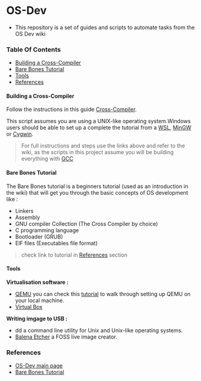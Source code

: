 # OS-Dev

- This repository is a set of guides and scripts to automate tasks from the OS Dev wiki

### Table Of Contents

- [Building a Cross-Compiler](#Building-a-Cross-Compiler)
- [Bare Bones Tutorial](#Bare-Bones-Tutorial)
- [Tools](#Tools)
- [References](#References)

#### Building a Cross-Compiler

Follow the instructions in this guide [Cross-Compiler].

This script assumes you are using a UNIX-like operating system.Windows users should be able to set up a complete the tutorial from a [WSL](https://wiki.osdev.org/WSL), [MinGW](https://wiki.osdev.org/MinGW) or [Cygwin](https://wiki.osdev.org/Cygwin).

> For full instructions and steps use the links above and refer to the wiki, as the scripts in this project assume you will be building everything with [GCC](https://gnu.org/software/gcc/)

#### Bare Bones Tutorial

The Bare Bones tutorial is a beginners tutorial (used as an introduction in the wiki) that will get you through the basic concepts of OS development like :

- Linkers
- Assembly
- GNU compiler Collection (The Cross Compiler by choice)
- C programming language
- Bootloader (GRUB)
- ElF files (Executables file format)

> check link to tutorial in [References](#References) section

#### Tools

**Virtualisation software :**

- [QEMU](https://www.qemu.org/) you can check this [tutorial](https://linuxhint.com/qemu-tutorial/) to walk through setting up QEMU on your local machine.
- [Virtual Box](https://www.virtualbox.org/)

**Writing imgage to USB :**

- dd a command line utility for Unix and Unix-like operating systems.
- [Balena Etcher](https://www.balena.io/etcher/) a FOSS live image creator.

### References

- [OS-Dev main page](https://wiki.osdev.org/Main_Page)
- [Bare Bones Tutorial](https://wiki.osdev.org/Bare_Bones)

[cross-compiler]: ./Cross-Compiler/Readme.md
